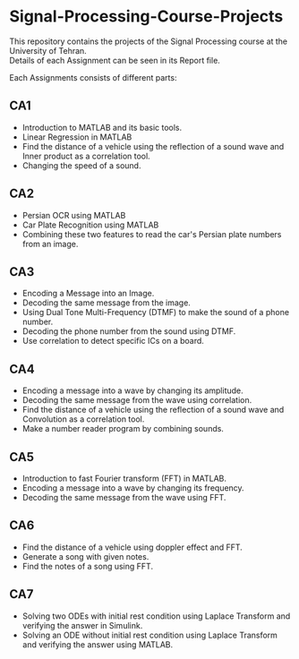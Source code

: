 # Signal-Processing-Course-Projects
This repository contains the projects of the Signal Processing course at the University of Tehran.<br>
Details of each Assignment can be seen in its Report file.

Each Assignments consists of different parts:

## CA1
* Introduction to MATLAB and its basic tools.
* Linear Regression in MATLAB
* Find the distance of a vehicle using the reflection of a sound wave and Inner product as a correlation tool.
* Changing the speed of a sound.

## CA2
* Persian OCR using MATLAB
* Car Plate Recognition using MATLAB
* Combining these two features to read the car's Persian plate numbers from an image.

## CA3
* Encoding a Message into an Image.
* Decoding the same message from the image.
* Using Dual Tone Multi-Frequency (DTMF) to make the sound of a phone number.
* Decoding the phone number from the sound using DTMF.
* Use correlation to detect specific ICs on a board.

## CA4
* Encoding a message into a wave by changing its amplitude.
* Decoding the same message from the wave using correlation.
* Find the distance of a vehicle using the reflection of a sound wave and Convolution as a correlation tool.
* Make a number reader program by combining sounds.

## CA5
* Introduction to fast Fourier transform (FFT) in MATLAB.
* Encoding a message into a wave by changing its frequency.
* Decoding the same message from the wave using FFT.

## CA6
* Find the distance of a vehicle using doppler effect and FFT.
* Generate a song with given notes.
* Find the notes of a song using FFT.

## CA7
* Solving two ODEs with initial rest condition using Laplace Transform and verifying the answer in Simulink.
* Solving an ODE without initial rest condition using Laplace Transform and verifying the answer using MATLAB.





